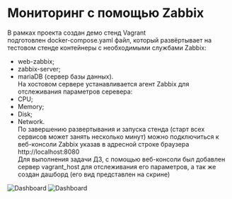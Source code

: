 # Мониторинг с помощью Zabbix

В рамках проекта создан демо стенд Vagrant  
подготовлен docker-compose.yaml файл, который развёртывает на тестовом стенде контейнеры с необходимыми службами Zabbix:  
  - web-zabbix;  
  - zabbix-server;  
  - mariaDB (сервер базы данных).  
На хостовом сервере устанавливается агент Zabbix для отслеживания параметров серевера:  
  - CPU;  
  - Memory;  
  - Disk;  
  - Network.  
По завершению развертывания и запуска стенда (старт всех сервисов может занять несколько минут) можно подключиться к веб-консоли  Zabbix указав в адресной строке браузера http://localhost:8080  
Для выполнения задачи ДЗ, с помощью веб-консоли был добавлен сервер vagrant_host для отслеживания его параметров, а так же создан дашборд (его вид представлен на скрине)  
<image scr="./screens/dashboard.jpeg" alt="Dashboard">
<image scr="/screens/dashboard.jpeg" alt="Dashboard">

